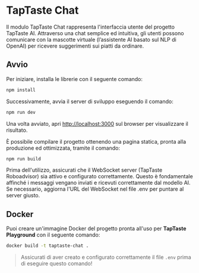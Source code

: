 # TapTaste Chat
Il modulo TapTaste Chat rappresenta l'interfaccia utente del progetto TapTaste AI. Attraverso una chat semplice ed intuitiva, gli utenti possono comunicare con la mascotte virtuale (l’assistente AI basato sul NLP di OpenAI) per ricevere suggerimenti sui piatti da ordinare.

## Avvio
Per iniziare, installa le librerie con il seguente comando:

```bash
npm install
```

Successivamente, avvia il server di sviluppo eseguendo il comando:

```bash
npm run dev
```

Una volta avviato, apri [http://localhost:3000](http://localhost:3000) sul browser per visualizzare il risultato.

È possibile compilare il progetto ottenendo una pagina statica, pronta alla produzione ed ottimizzata, tramite il comando:

```bash
npm run build
```

Prima dell'utilizzo, assicurati che il WebSocket server (TapTaste Roboadvisor) sia attivo e configurato correttamente. Questo è fondamentale affinché i messaggi vengano inviati e ricevuti correttamente dal modello AI.
Se necessario, aggiorna l'URL del WebSocket nel file .env per puntare al server giusto.

## Docker
Puoi creare un'immagine Docker del progetto pronta all'uso per **TapTaste Playground** con il seguente comando:

```bash
docker build -t taptaste-chat .
```

> Assicurati di aver creato e configurato correttamente il file `.env` prima di eseguire questo comando!